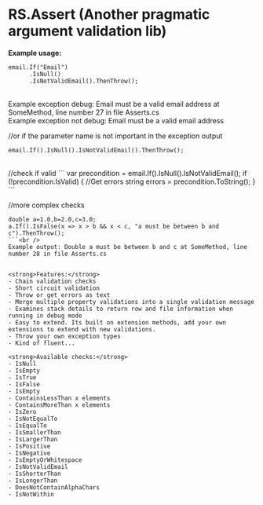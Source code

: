 RS.Assert (Another pragmatic argument validation lib)
=========

<strong>Example usage:</strong><br />
```
email.If("Email")
      .IsNull()
      .IsNotValidEmail().ThenThrow();
```
<br />
Example exception debug: Email must be a valid email address at SomeMethod, line number 27 in file Asserts.cs<br />
Example exception not debug: Email must be a valid email address<br />

//or if the parameter name is not important in the exception output<br />
```
email.If().IsNull().IsNotValidEmail().ThenThrow();
```
<br />
//check if valid
```
var precondition = email.If().IsNull().IsNotValidEmail();
if (!precondition.IsValid) {
    //Get errors
    string errors = precondition.ToString();
}
```<br />

//more complex checks
```
double a=1.0,b=2.0,c=3.0;
a.If().IsFalse(x => x > b && x < c, "a must be between b and c").ThenThrow();
```<br />
Example output: Double a must be between b and c at SomeMethod, line number 28 in file Asserts.cs


<strong>Features:</strong>
- Chain validation checks 
- Short circuit validation 
- Throw or get errors as text 
- Merge multiple property validations into a single validation message
- Examines stack details to return row and file information when running in debug mode
- Easy to extend. Its built on extension methods, add your own extensions to extend with new validations.
- Throw your own exception types
- Kind of fluent...

<strong>Available checks:</strong>
- IsNull
- IsEmpty
- IsTrue
- IsFalse
- IsEmpty
- ContainsLessThan x elements
- ContainsMoreThan x elements
- IsZero
- IsNotEqualTo
- IsEqualTo
- IsSmallerThan
- IsLargerThan
- IsPositive
- IsNegative
- IsEmptyOrWhitespace
- IsNotValidEmail
- IsShorterThan
- IsLongerThan
- DoesNotContainAlphaChars
- IsNotWithin 

